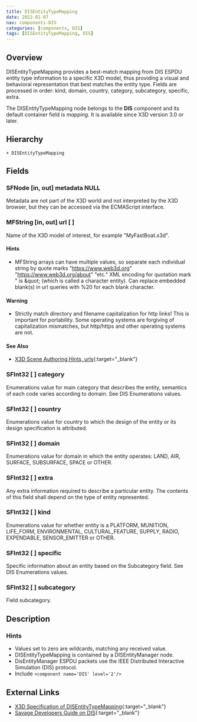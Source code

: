 ```yaml
---
title: DISEntityTypeMapping
date: 2022-01-07
nav: components-DIS
categories: [components, DIS]
tags: [DISEntityTypeMapping, DIS]
---
```

<style>
.post h3 {
  word-spacing: 0.2em;
}
</style>

## Overview

DISEntityTypeMapping provides a best-match mapping from DIS ESPDU entity type information to a specific X3D model, thus providing a visual and behavioral representation that best matches the entity type. Fields are processed in order: kind, domain, country, category, subcategory, specific, extra.

The DISEntityTypeMapping node belongs to the **DIS** component and its default container field is *mapping.* It is available since X3D version 3.0 or later.

## Hierarchy

```
+ DISEntityTypeMapping
```

## Fields

### SFNode [in, out] **metadata** NULL

Metadata are not part of the X3D world and not interpreted by the X3D browser, but they can be accessed via the ECMAScript interface.

### MFString [in, out] **url** [ ]

Name of the X3D model of interest, for example "MyFastBoat.x3d".

#### Hints

- MFString arrays can have multiple values, so separate each individual string by quote marks "https://www.web3d.org" "https://www.web3d.org/about" "etc." XML encoding for quotation mark " is &amp;quot; (which is called a character entity). Can replace embedded blank(s) in url queries with %20 for each blank character.

#### Warning

- Strictly match directory and filename capitalization for http links! This is important for portability. Some operating systems are forgiving of capitalization mismatches, but http/https and other operating systems are not.

#### See Also

- [X3D Scene Authoring Hints, urls](https://www.web3d.org/x3d/content/examples/X3dSceneAuthoringHints.html#urls){:target="_blank"}

### SFInt32 [ ] **category**

Enumerations value for main category that describes the entity, semantics of each code varies according to domain. See DIS Enumerations values.

### SFInt32 [ ] **country**

Enumerations value for country to which the design of the entity or its design specification is attributed.

### SFInt32 [ ] **domain**

Enumerations value for domain in which the entity operates: LAND, AIR, SURFACE, SUBSURFACE, SPACE or OTHER.

### SFInt32 [ ] **extra**

Any extra information required to describe a particular entity. The contents of this field shall depend on the type of entity represented.

### SFInt32 [ ] **kind**

Enumerations value for whether entity is a PLATFORM, MUNITION, LIFE_FORM, ENVIRONMENTAL, CULTURAL_FEATURE, SUPPLY, RADIO, EXPENDABLE, SENSOR_EMITTER or OTHER.

### SFInt32 [ ] **specific**

Specific information about an entity based on the Subcategory field. See DIS Enumerations values.

### SFInt32 [ ] **subcategory**

Field subcategory.

## Description

### Hints

- Values set to zero are wildcards, matching any received value.
- DISEntityTypeMapping is contained by a DISEntityManager node.
- DisEntityManager ESPDU packets use the IEEE Distributed Interactive Simulation (DIS) protocol.
- Include `<component name='DIS' level='2'/>`

## External Links

- [X3D Specification of DISEntityTypeMapping](https://www.web3d.org/documents/specifications/19775-1/V4.0/Part01/components/dis.html#DISEntityTypeMapping){:target="_blank"}
- [Savage Developers Guide on DIS](https://savage.nps.edu/Savage/developers.html#DIS){:target="_blank"}
